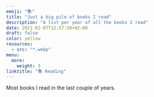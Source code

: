 ```yaml
---
emoji: "📚"
title: "Just a big pile of books I read"
description: "A list per year of all the books I read"
date: 2021-02-07T12:57:50+02:00
draft: false
color: yellow
resources:
  - src: "*.webp"
menu:
  more:
    weight: 3
linktitle: "📚 Reading"
---
```


Most books I read in the last couple of years.
